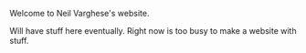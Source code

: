 Welcome to Neil Varghese's website. 

Will have stuff here eventually. Right now is too busy to make a website with stuff. 
